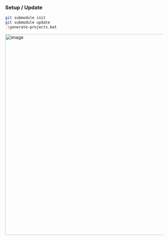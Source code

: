 ### Setup / Update
```bash
git submodule init
git submodule update
.\generate-projects.bat
```

<img width="643" alt="image" src="https://github.com/AlexDicy/DicyEngine/assets/11839341/e0b67f06-ac5a-43df-80b7-ed7b4c7e26a3">
